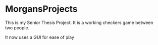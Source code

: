# MorgansProjects
This is my Senior Thesis Project. It is a working checkers game between two people.

It now uses a GUI for ease of play
